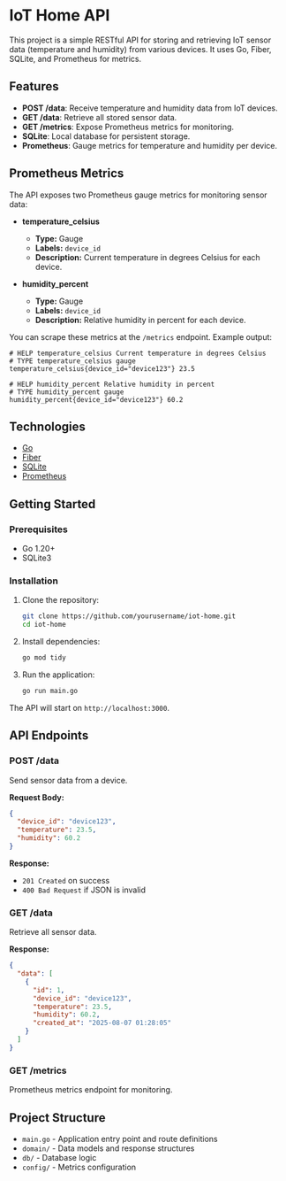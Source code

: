 # IoT Home API

This project is a simple RESTful API for storing and retrieving IoT sensor data (temperature and humidity) from various devices. It uses Go, Fiber, SQLite, and Prometheus for metrics.

## Features

- **POST /data**: Receive temperature and humidity data from IoT devices.
- **GET /data**: Retrieve all stored sensor data.
- **GET /metrics**: Expose Prometheus metrics for monitoring.
- **SQLite**: Local database for persistent storage.
- **Prometheus**: Gauge metrics for temperature and humidity per device.


## Prometheus Metrics

The API exposes two Prometheus gauge metrics for monitoring sensor data:

- **temperature_celsius**  
  - **Type:** Gauge  
  - **Labels:** `device_id`  
  - **Description:** Current temperature in degrees Celsius for each device.

- **humidity_percent**  
  - **Type:** Gauge  
  - **Labels:** `device_id`  
  - **Description:** Relative humidity in percent for each device.

You can scrape these metrics at the `/metrics` endpoint. Example output:

```
# HELP temperature_celsius Current temperature in degrees Celsius
# TYPE temperature_celsius gauge
temperature_celsius{device_id="device123"} 23.5

# HELP humidity_percent Relative humidity in percent
# TYPE humidity_percent gauge
humidity_percent{device_id="device123"} 60.2
```

## Technologies

- [Go](https://golang.org/)
- [Fiber](https://github.com/gofiber/fiber)
- [SQLite](https://www.sqlite.org/)
- [Prometheus](https://prometheus.io/)

## Getting Started

### Prerequisites

- Go 1.20+
- SQLite3

### Installation

1. Clone the repository:
    ```sh
    git clone https://github.com/yourusername/iot-home.git
    cd iot-home
    ```

2. Install dependencies:
    ```sh
    go mod tidy
    ```

3. Run the application:
    ```sh
    go run main.go
    ```

The API will start on `http://localhost:3000`.

## API Endpoints

### POST /data

Send sensor data from a device.

**Request Body:**
```json
{
  "device_id": "device123",
  "temperature": 23.5,
  "humidity": 60.2
}
```

**Response:**
- `201 Created` on success
- `400 Bad Request` if JSON is invalid

### GET /data

Retrieve all sensor data.

**Response:**
```json
{
  "data": [
    {
      "id": 1,
      "device_id": "device123",
      "temperature": 23.5,
      "humidity": 60.2,
      "created_at": "2025-08-07 01:28:05"
    }
  ]
}
```

### GET /metrics

Prometheus metrics endpoint for monitoring.

## Project Structure

- `main.go` - Application entry point and route definitions
- `domain/` - Data models and response structures
- `db/` - Database logic
- `config/` - Metrics configuration

##
